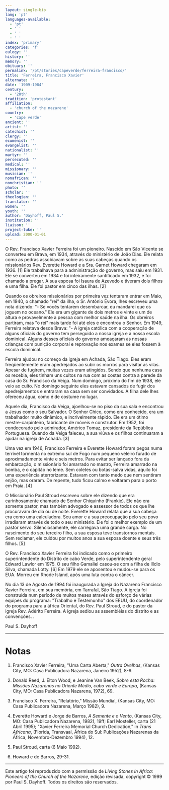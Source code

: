 ```yaml
---
layout: single-bio
lang: 'pt'
languages-available:
  - 'pt'
  - ' '
  - ' '
  - ' '
index: 'primary'
categories: 'f'
eulogy: ''
history: ''
memory: ''
obituary: ''
permalink: '/pt/stories/capeverde/ferreira-francisco/'
title: 'Ferreira, Francisco Xavier'
alternate: ''
date: '1909-1984'
century:
  - '20th'
tradition: 'protestant'
affiliation:
  - 'church of the nazarene'
country:
  - 'cape verde'
ancient: ''
artist: ''
catechist: ''
clergy: ''
ecumenist: ''
evangelist: ''
nationalist: ''
martyr: ''
persecuted: ''
medical: ''
missionary: ''
musician: ''
nonafrican: ''
nonchristian: ''
photo: ''
scholar: ''
theologian: ''
translator: ''
women: ''
youth: ''
author: 'Dayhoff, Paul S.'
institution: ''
liaison: ''
project-luke: ''
upload: 2000-01-01
---
```



O Rev. Francisco Xavier Ferreira foi um pioneiro. Nascido em  São Vicente se converteu em Brava, em 1934, através do ministério de João Dias. Ele relata como as pedras assobiavam sobre as suas cabeças quando os missionários Rev. Everette Howard e a Sra. Garnet Howard chegaram em 1936. [1] Ele trabalhava para a administração do governo, mas saiu em 1931. Ele se converteu em 1934 e foi inteiramente santificado em 1932, e foi chamado a pregar. A sua esposa foi Isaura de Azevedo e tiveram dois filhos e uma filha. Ele foi pastor em cinco das ilhas. [2]

Quando os obreiros missionários por primeira vez tentaram entrar em Maio, em 1940, o chamado "rei" da ilha, o Sr. António Évora, lhes escreveu uma nota dizendo: "- Se vocês tentarem desembarcar, eu mandarei que os joguem no oceano." Ele era um gigante de dois metros e vinte e um de altura e provavelmente a pessoa com melhor saúde na ilha. Os obreiros partiram, mas "o rei" mais tarde foi até eles e encontrou o Senhor. Em 1949, Ferreira relatava desde Brava: "- A igreja católica com a cooperação de alguns oficiais do governo tem perseguido a nossa igreja e a nossa escola dominical. Alguns desses oficiais do governo ameaçaram as nossas crianças com punição corporal e reprovação nos exames se eles fossem à escola dominical.

Ferreira ajudou no começo da igreja em Achada, São Tiago. Eles eram freqüentemente eram apedrejados ao subir os morros para visitar as vilas. Apesar de fugirem, muitas vezes eram atingidos. Sendo que nenhuma casa os recebia, eles tinham uns cultos na rua com as costas contra a parede da casa do Sr. Francisco da Veiga. Num domingo, próximo do fim de 1938, ele veio ao culto. No domingo seguinte eles estavam cansados de fugir dos apedrejamentos e entraram na casa sem ser convidados. A filha dele lhes ofereceu água, como é de costume no lugar.

Aquele dia, Francisco da Veiga, ajoelhou-se no piso da sua sala e encontrou a Jesus como o seu Salvador. O Senhor Chico, como era conhecido, era um trabalhador muito dinâmico, e incrivelmente rápido. Ele era um ótimo mestre-carpinteiro, fabricante de móveis e construtor. Em 1952, foi condecorado pelo admirador, Américo Tomaz, presidente da República Portuguesa. Quando da Veiga faleceu, a sua viúva e os filhos continuaram a ajudar na igreja de Achada. [3]

Uma vez em 1946, Francisco Ferreira e Everette Howard  foram pegos numa terrível tormenta no extremo sul de Fogo num pequeno veleiro furado de aproximadamente vinte e seis metros. Para evitar ser lançado fora da embarcação, o missionário foi amarrado no mastro, Ferreira amarrado na bomba, e o capitão no leme. Sem coletes ou botas-salva vidas, aquilo foi uma experiência aterrorizante. Estavam com tanto medo que nem sentiram enjôo, mas oraram. De repente, tudo ficou calmo e voltaram para o porto em Praia. [4]

O Missionário Paul Stroud escreveu sobre ele dizendo que era carinhosamente chamado de Senhor Chiquinho (Frankie). Ele não era somente pastor, mas também advogado e assessor de todos os que lhe procuravam de dia ou de noite. Everette Howard relata que a sua cabeça era como uma calculadora. Seu amor e a sua preocupação pelo seu povo irradiaram através de todo o seu ministério. Ele foi o melhor exemplo de um pastor servo. Silenciosamente, ele carregava uma grande carga. No nascimento do seu terceiro filho, a sua esposa teve transtornos mentais.  Sem reclamar, ele cuidou por muitos anos a sua esposa doente e seus três filhos. [5]

O Rev. Francisco Xavier Ferreira foi indicado como o primeiro superintendente do Distrito de cabo Verde, pelo superintendente geral Edward Lawlor em 1975. O seu filho Gamaliel casou-se com a filha de Ilídio Silva, chamada Lotty. [6] Em 1979 ele se aposentou e mudou-se para os EUA. Morreu em Rhode Island, após uma luta contra o câncer.

No dia 13 de Agosto de 1994 foi inaugurada a Igreja do Nazareno Francisco Xavier Ferreira, em sua memória, em Tarrafal, São Tiago. A igreja foi construída num período de muitos meses através do esforço de várias equipes do programa: "Trabalho e Testemunho" dos EEUU, do coordenador do programa para a áfrica Oriental, do Rev. Paul Stroud, e do pastor da igreja Rev. Adérito Ferreira. A igreja sediou as assembléias do distrito e as convenções. .

Paul S. Dayhoff

---

# Notas

1. Francisco Xavier Ferreira, "Uma Carta Aberta," *Outra Ovelhas*, (Kansas City, MO: Casa Publicadora Nazarena, Janeiro 1952), 8-9.

2. Donald Reed, J. Elton Wood, e Jeanine Van Beek, *Sobre esta Rocha: Missões Nazarenas no Oriente Médio, cabo verde e Europa*, (Kansas City, MO: Casa Publicadora Nazarena, 1972), 69.

3. Francisco X. Ferreira, "Relatório," Missão Mundial, (Kansas City, MO: Casa Publicadora Nazarena, Março 1982), 9.

4. Everette Howard e Jorge de Barros, *A Semente e o Vento*, (Kansas City, MO: Casa Publicadora Nazarena, 1982), 19ff; Earl Mosteller, carta (21 Abril 1995); "Xavier Ferreira Memorial Church Dedication," in *Trans Africana*, (Florida, Transvaal, África do Sul: Publicações Nazarenas da África, Novembro-Dezembro 1994), 12.

5. Paul Stroud, carta (6 Maio 1992).

6. Howard e de Barros, 29-31.

---

Este artigo foi reproduzido com a permissão de *Living Stones In Africa: Pioneers of the Church of the Nazarene*, edição revisada, copyright © 1999 por Paul S. Dayhoff. Todos os direitos são reservados.